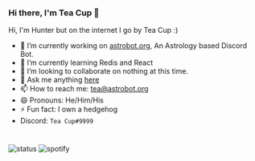 ### Hi there, I'm Tea Cup 👋 

Hi, I'm Hunter but on the internet I go by Tea Cup :)

- 🔭 I’m currently working on [astrobot.org](https://astrobot.org), An Astrology based Discord Bot.
- 🌱 I’m currently learning Redis and React
- 👯 I’m looking to collaborate on nothing at this time.
- 💬 Ask me anything [here](https://github.com/TheTeaCup/TheTeaCup/issues)
- 📫 How to reach me: [tea@astrobot.org](mailto:tea@astrobot.org)
- 😄 Pronouns: He/Him/His
- ⚡ Fun fact: I own a hedgehog
- Discord: `Tea Cup#9999`

# 
<p align="center">
  
![status](https://img.shields.io/endpoint?url=https://host.astrobot.org/api/badges/status/338192747754160138)
![spotify](https://img.shields.io/endpoint?url=https://host.astrobot.org/api/badges/spotify/338192747754160138)

</p>
<!-- want to use the badges? just join my discord (https://discord.gg/duAzNKm) so it the bot gets your status then just change the ID to your ID -->
